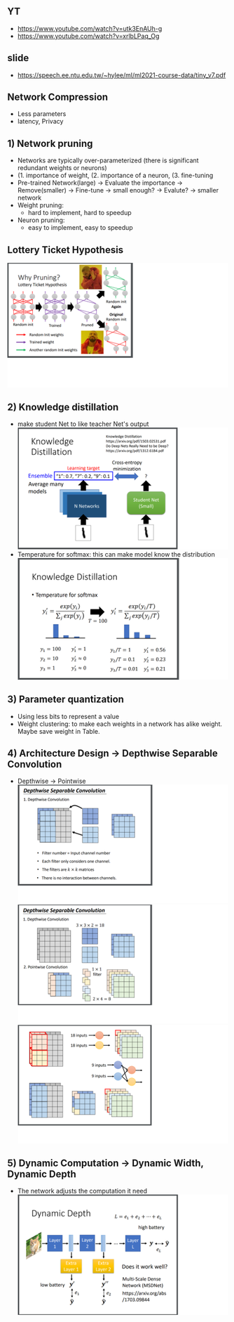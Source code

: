 ## YT  
  * https://www.youtube.com/watch?v=utk3EnAUh-g  
  * https://www.youtube.com/watch?v=xrlbLPaq_Og  

## slide  
  * https://speech.ee.ntu.edu.tw/~hylee/ml/ml2021-course-data/tiny_v7.pdf  

## Network Compression  
  * Less parameters  
  * latency, Privacy  

## 1) Network pruning  
  * Networks are typically over-parameterized (there is significant redundant weights or neurons)  
  * (1. importance of weight, (2. importance of a neuron, (3. fine-tuning  
  * Pre-trained Network(large) -> Evaluate the importance -> Remove(smaller) -> Fine-tune -> small enough? -> Evalute? -> smaller network  
  * Weight pruning:  
    * hard to implement, hard to speedup  
  * Neuron pruning:
    * easy to implement, easy to speedup  

## Lottery Ticket Hypothesis  
 ![Image of Yaktocat](https://github.com/ting-chih/NTU-ML2021spring/blob/main/image/lottery.png)  
 
 
## 2) Knowledge distillation  
  * make student Net to like teacher Net's output  
![Image of Yaktocat](https://github.com/ting-chih/NTU-ML2021spring/blob/main/image/knowledge%20distillation1.png)  
  * Temperature for softmax:  this can make model know the distribution  
![Image of Yaktocat](https://github.com/ting-chih/NTU-ML2021spring/blob/main/image/kd2.png)  

## 3) Parameter quantization  
  * Using less bits to represent a value  
  * Weight clustering: to make each weights in a network has alike weight.  Maybe save weight in Table.  

## 4) Architecture Design -> Depthwise Separable Convolution  
  * Depthwise -> Pointwise
![Image of Yaktocat](https://github.com/ting-chih/NTU-ML2021spring/blob/main/image/ds1.png)  
![Image of Yaktocat](https://github.com/ting-chih/NTU-ML2021spring/blob/main/image/ds2.png)  
![Image of Yaktocat](https://github.com/ting-chih/NTU-ML2021spring/blob/main/image/ds3.png)  

## 5) Dynamic Computation -> Dynamic Width, Dynamic Depth  
  * The network adjusts the computation it need  
![Image of Yaktocat](https://github.com/ting-chih/NTU-ML2021spring/blob/main/image/dd1.png)  
